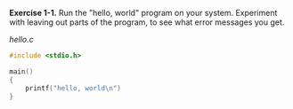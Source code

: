 **Exercise 1-1.** Run the "hello, world" program on your system. Experiment
with leaving out parts of the program, to see what error messages you get.

*hello.c*
```c
#include <stdio.h>

main()
{
    printf("hello, world\n")
}
```

